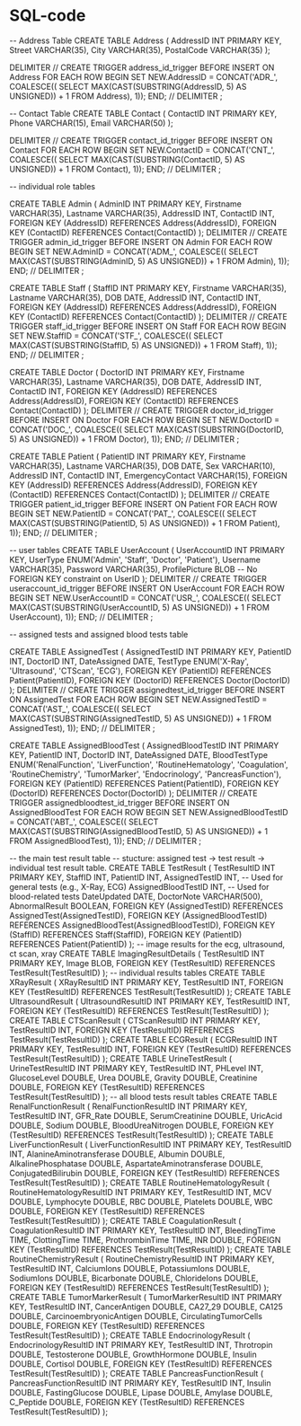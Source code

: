# SQL-code
-- Address Table
CREATE TABLE Address (
    AddressID INT PRIMARY KEY,
    Street VARCHAR(35),
    City VARCHAR(35),
    PostalCode VARCHAR(35)
);

DELIMITER //
CREATE TRIGGER address_id_trigger BEFORE INSERT ON Address
FOR EACH ROW
BEGIN
    SET NEW.AddressID = CONCAT('ADR_', COALESCE((
        SELECT MAX(CAST(SUBSTRING(AddressID, 5) AS UNSIGNED)) + 1 FROM Address), 1));
END;
//
DELIMITER ;


-- Contact Table
CREATE TABLE Contact (
    ContactID INT PRIMARY KEY,
    Phone VARCHAR(15),
    Email VARCHAR(50)
);

DELIMITER //
CREATE TRIGGER contact_id_trigger BEFORE INSERT ON Contact
FOR EACH ROW
BEGIN
    SET NEW.ContactID = CONCAT('CNT_', COALESCE((
        SELECT MAX(CAST(SUBSTRING(ContactID, 5) AS UNSIGNED)) + 1 FROM Contact), 1));
END;
//
DELIMITER ;

-- individual role tables

CREATE TABLE Admin (
    AdminID INT PRIMARY KEY,
    Firstname VARCHAR(35),
    Lastname VARCHAR(35),
    AddressID INT,
    ContactID INT,
    FOREIGN KEY (AddressID) REFERENCES Address(AddressID),
    FOREIGN KEY (ContactID) REFERENCES Contact(ContactID)
);
DELIMITER //
CREATE TRIGGER admin_id_trigger BEFORE INSERT ON Admin
FOR EACH ROW
BEGIN
    SET NEW.AdminID = CONCAT('ADM_', COALESCE((
        SELECT MAX(CAST(SUBSTRING(AdminID, 5) AS UNSIGNED)) + 1 FROM Admin), 1));
END;
//
DELIMITER ;

CREATE TABLE Staff (
    StaffID INT PRIMARY KEY,
    Firstname VARCHAR(35),
    Lastname VARCHAR(35),
    DOB DATE,
    AddressID INT,
    ContactID INT,
    FOREIGN KEY (AddressID) REFERENCES Address(AddressID),
    FOREIGN KEY (ContactID) REFERENCES Contact(ContactID)
);
DELIMITER //
CREATE TRIGGER staff_id_trigger BEFORE INSERT ON Staff
FOR EACH ROW
BEGIN
    SET NEW.StaffID = CONCAT('STF_', COALESCE((
        SELECT MAX(CAST(SUBSTRING(StaffID, 5) AS UNSIGNED)) + 1 FROM Staff), 1));
END;
//
DELIMITER ;

CREATE TABLE Doctor (
    DoctorID INT PRIMARY KEY,
    Firstname VARCHAR(35),
    Lastname VARCHAR(35),
    DOB DATE,
    AddressID INT,
    ContactID INT,
    FOREIGN KEY (AddressID) REFERENCES Address(AddressID),
    FOREIGN KEY (ContactID) REFERENCES Contact(ContactID)
);
DELIMITER //
CREATE TRIGGER doctor_id_trigger BEFORE INSERT ON Doctor
FOR EACH ROW
BEGIN
    SET NEW.DoctorID = CONCAT('DOC_', COALESCE((
        SELECT MAX(CAST(SUBSTRING(DoctorID, 5) AS UNSIGNED)) + 1 FROM Doctor), 1));
END;
//
DELIMITER ;

CREATE TABLE Patient (
    PatientID INT PRIMARY KEY,
    Firstname VARCHAR(35),
    Lastname VARCHAR(35),
    DOB DATE,
    Sex VARCHAR(10),
    AddressID INT,
    ContactID INT,
    EmergencyContact VARCHAR(15),
    FOREIGN KEY (AddressID) REFERENCES Address(AddressID),
    FOREIGN KEY (ContactID) REFERENCES Contact(ContactID)
);
DELIMITER //
CREATE TRIGGER patient_id_trigger BEFORE INSERT ON Patient
FOR EACH ROW
BEGIN
    SET NEW.PatientID = CONCAT('PAT_', COALESCE((
        SELECT MAX(CAST(SUBSTRING(PatientID, 5) AS UNSIGNED)) + 1 FROM Patient), 1));
END;
//
DELIMITER ;

-- user tables
CREATE TABLE UserAccount (
    UserAccountID INT PRIMARY KEY,
    UserType ENUM('Admin', 'Staff', 'Doctor', 'Patient'),
    Username VARCHAR(35),
    Password VARCHAR(35),
    ProfilePicture BLOB
    -- No FOREIGN KEY constraint on UserID
);
DELIMITER //
CREATE TRIGGER useraccount_id_trigger BEFORE INSERT ON UserAccount
FOR EACH ROW
BEGIN
    SET NEW.UserAccountID = CONCAT('USR_', COALESCE((
        SELECT MAX(CAST(SUBSTRING(UserAccountID, 5) AS UNSIGNED)) + 1 FROM UserAccount), 1));
END;
//
DELIMITER ;

-- assigned tests and assigned blood tests table

CREATE TABLE AssignedTest (
    AssignedTestID INT PRIMARY KEY,
    PatientID INT,
    DoctorID INT,
    DateAssigned DATE,
    TestType ENUM('X-Ray', 'Ultrasound', 'CTScan', 'ECG'),
    FOREIGN KEY (PatientID) REFERENCES Patient(PatientID),
    FOREIGN KEY (DoctorID) REFERENCES Doctor(DoctorID)
);
DELIMITER //
CREATE TRIGGER assignedtest_id_trigger BEFORE INSERT ON AssignedTest
FOR EACH ROW
BEGIN
    SET NEW.AssignedTestID = CONCAT('AST_', COALESCE((
        SELECT MAX(CAST(SUBSTRING(AssignedTestID, 5) AS UNSIGNED)) + 1 FROM AssignedTest), 1));
END;
//
DELIMITER ;

CREATE TABLE AssignedBloodTest (
    AssignedBloodTestID INT PRIMARY KEY,
    PatientID INT,
    DoctorID INT,
    DateAssigned DATE,
    BloodTestType ENUM('RenalFunction', 'LiverFunction', 'RoutineHematology', 'Coagulation', 'RoutineChemistry', 'TumorMarker', 'Endocrinology', 'PancreasFunction'),
    FOREIGN KEY (PatientID) REFERENCES Patient(PatientID),
    FOREIGN KEY (DoctorID) REFERENCES Doctor(DoctorID)
);
DELIMITER //
CREATE TRIGGER assignedbloodtest_id_trigger BEFORE INSERT ON AssignedBloodTest
FOR EACH ROW
BEGIN
    SET NEW.AssignedBloodTestID = CONCAT('ABT_', COALESCE((
        SELECT MAX(CAST(SUBSTRING(AssignedBloodTestID, 5) AS UNSIGNED)) + 1 FROM AssignedBloodTest), 1));
END;
//
DELIMITER ;

-- the main test result table
-- stucture: assigned test -> test result -> individual test result table.
CREATE TABLE TestResult (
    TestResultID INT PRIMARY KEY,
    StaffID INT,
    PatientID INT,
    AssignedTestID INT,        -- Used for general tests (e.g., X-Ray, ECG)
    AssignedBloodTestID INT,    -- Used for blood-related tests
    DateUpdated DATE,
    DoctorNote VARCHAR(500),
    AbnormalResult BOOLEAN,
    FOREIGN KEY (AssignedTestID) REFERENCES AssignedTest(AssignedTestID),
    FOREIGN KEY (AssignedBloodTestID) REFERENCES AssignedBloodTest(AssignedBloodTestID),
    FOREIGN KEY (StaffID) REFERENCES Staff(StaffID),
    FOREIGN KEY (PatientID) REFERENCES Patient(PatientID)
);
-- image results for the ecg, ultrasound, ct scan, xray
CREATE TABLE ImagingResultDetails (
    TestResultID INT PRIMARY KEY,
    Image BLOB,
    FOREIGN KEY (TestResultID) REFERENCES TestResult(TestResultID)
);
-- individual results tables
CREATE TABLE XRayResult (
    XRayResultID INT PRIMARY KEY,
    TestResultID INT,
    FOREIGN KEY (TestResultID) REFERENCES TestResult(TestResultID)
);
CREATE TABLE UltrasoundResult (
    UltrasoundResultID INT PRIMARY KEY,
    TestResultID INT,
    FOREIGN KEY (TestResultID) REFERENCES TestResult(TestResultID)
);
CREATE TABLE CTScanResult (
    CTScanResultID INT PRIMARY KEY,
    TestResultID INT,
    FOREIGN KEY (TestResultID) REFERENCES TestResult(TestResultID)
);
CREATE TABLE ECGResult (
    ECGResultID INT PRIMARY KEY,
    TestResultID INT,
    FOREIGN KEY (TestResultID) REFERENCES TestResult(TestResultID)
);
CREATE TABLE UrineTestResult (
    UrineTestResultID INT PRIMARY KEY,
    TestResultID INT,
    PHLevel INT,
    GlucoseLevel DOUBLE,
    Urea DOUBLE,
    Gravity DOUBLE,
    Creatinine DOUBLE,
    FOREIGN KEY (TestResultID) REFERENCES TestResult(TestResultID)
);
-- all blood tests result tables
CREATE TABLE RenalFunctionResult (
    RenalFunctionResultID INT PRIMARY KEY,
    TestResultID INT,
    GFR_Rate DOUBLE,
    SerumCreatinine DOUBLE,
    UricAcid DOUBLE,
    Sodium DOUBLE,
    BloodUreaNitrogen DOUBLE,
    FOREIGN KEY (TestResultID) REFERENCES TestResult(TestResultID)
);
CREATE TABLE LiverFunctionResult (
    LiverFunctionResultID INT PRIMARY KEY,
    TestResultID INT,
    AlanineAminotransferase DOUBLE,
    Albumin DOUBLE,
    AlkalinePhosphatase DOUBLE,
    AspartateAminotransferase DOUBLE,
    ConjugatedBilirubin DOUBLE,
    FOREIGN KEY (TestResultID) REFERENCES TestResult(TestResultID)
);
CREATE TABLE RoutineHematologyResult (
    RoutineHematologyResultID INT PRIMARY KEY,
    TestResultID INT,
    MCV DOUBLE,
    Lymphocyte DOUBLE,
    RBC DOUBLE,
    Platelets DOUBLE,
    WBC DOUBLE,
    FOREIGN KEY (TestResultID) REFERENCES TestResult(TestResultID)
);
CREATE TABLE CoagulationResult (
    CoagulationResultID INT PRIMARY KEY,
    TestResultID INT,
    BleedingTime TIME,
    ClottingTime TIME,
    ProthrombinTime TIME,
    INR DOUBLE,
    FOREIGN KEY (TestResultID) REFERENCES TestResult(TestResultID)
);
CREATE TABLE RoutineChemistryResult (
    RoutineChemistryResultID INT PRIMARY KEY,
    TestResultID INT,
    CalciumIons DOUBLE,
    PotassiumIons DOUBLE,
    SodiumIons DOUBLE,
    Bicarbonate DOUBLE,
    ChlorideIons DOUBLE,
    FOREIGN KEY (TestResultID) REFERENCES TestResult(TestResultID)
);
CREATE TABLE TumorMarkerResult (
    TumorMarkerResultID INT PRIMARY KEY,
    TestResultID INT,
    CancerAntigen DOUBLE,
    CA27_29 DOUBLE,
    CA125 DOUBLE,
    CarcinoembryonicAntigen DOUBLE,
    CirculatingTumorCells DOUBLE,
    FOREIGN KEY (TestResultID) REFERENCES TestResult(TestResultID)
);
CREATE TABLE EndocrinologyResult (
    EndocrinologyResultID INT PRIMARY KEY,
    TestResultID INT,
    Throtropin DOUBLE,
    Testosterone DOUBLE,
    GrowthHormone DOUBLE,
    Insulin DOUBLE,
    Cortisol DOUBLE,
    FOREIGN KEY (TestResultID) REFERENCES TestResult(TestResultID)
);
CREATE TABLE PancreasFunctionResult (
    PancreasFunctionResultID INT PRIMARY KEY,
    TestResultID INT,
    Insulin DOUBLE,
    FastingGlucose DOUBLE,
    Lipase DOUBLE,
    Amylase DOUBLE,
    C_Peptide DOUBLE,
    FOREIGN KEY (TestResultID) REFERENCES TestResult(TestResultID)
);







